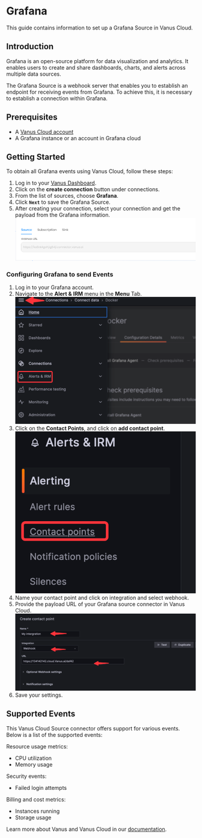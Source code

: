 # Grafana

This guide contains information to set up a Grafana Source in Vanus Cloud.

## Introduction

Grafana is an open-source platform for data visualization and analytics. It enables users to create and share dashboards, charts, and alerts across multiple data sources.

The Grafana Source is a webhook server that enables you to establish an endpoint for receiving events from Grafana. To achieve this, it is necessary to establish a connection within Grafana.


## Prerequisites

- A [Vanus Cloud account](https://cloud.vanus.ai)
- A Grafana instance or an account in Grafana cloud

## Getting Started

To obtain all Grafana events using Vanus Cloud, follow these steps:

1. Log in to your [Vanus Dashboard](https://cloud.vanus.ai/dashboard).
2. Click on the **create connection** button under connections.
3. From the list of sources, choose **Grafana**.
4. Click **`Next`** to save the Grafana Source.
5. After creating your connection, select your connection and get the payload from the Grafana information.
![](images/payload.png)

### Configuring Grafana to send Events

1. Log in to your Grafana account.
2. Navigate to the **Alert & IRM** menu in the **Menu** Tab.
![img.png](images/img.png)
3. Click on the **Contact Points**, and click on **add contact point**.
![img_1.png](images/img_1.png)
4. Name your contact point and click on integration and select webhook.
5. Provide the payload URL of your Grafana source connector in Vanus Cloud.
![img_2.png](images/img_2.png)
6. Save your settings.

## Supported Events
This Vanus Cloud Source connector offers support for various events. Below is a list of the supported events:

Resource usage metrics:

- CPU utilization
- Memory usage

Security events:

- Failed login attempts

Billing and cost metrics:

- Instances running
- Storage usage

Learn more about Vanus and Vanus Cloud in our [documentation](https://docs.vanus.ai).